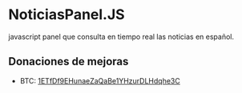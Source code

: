 NoticiasPanel.JS
=========

javascript panel que consulta en tiempo real las noticias en español.

Donaciones de mejoras
--------


* BTC: [1ETfDf9EHunaeZaQaBe1YHzurDLHdqhe3C](https://blockchain.info/payment_request?address=1ETfDf9EHunaeZaQaBe1YHzurDLHdqhe3C)
